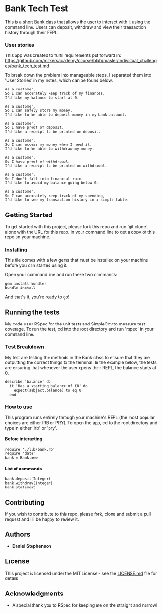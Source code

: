 # Bank Tech Test

This is a short Bank class that allows the user to interact with it using the command line. Users can deposit, withdraw and view their transaction history through their REPL.

### User stories

This app was created to fulfil requirements put forward in: https://github.com/makersacademy/course/blob/master/individual_challenges/bank_tech_test.md

To break down the problem into manageable steps, I separated them into 'User Stories' in my notes, which can be found below.

```
As a customer,
So I can accurately keep track of my finances,
I'd like my balance to start at 0.

As a customer,
So I can safely store my money,
I'd like to be able to deposit money in my bank account.

As a customer,
So I have proof of deposit,
I'd like a receipt to be printed on deposit.

As a customer,
So I can access my money when I need it,
I'd like to be able to withdraw my money.

As a customer,
So I have proof of withdrawal,
I'd like a receipt to be printed on withdrawal.

As a customer,
So I don't fall into financial ruin,
I'd like to avoid my balance going below 0.

As a customer,
So I can accurately keep track of my spending,
I'd like to see my transaction history in a simple table.
```

## Getting Started

To get started with this project, please fork this repo and run 'git clone', along with the URL for this repo, in your command line to get a copy of this repo on your machine.

### Installing

This file comes with a few gems that must be installed on your machine before you can started using it.

Open your command line and run these two commands:

```
gem install bundler
bundle install
```

And that's it, you're ready to go!

## Running the tests

My code uses RSpec for the unit tests and SimpleCov to measure test coverage. To run the test, cd into the root directory and run 'rspec' in your command line.

### Test Breakdown

My test are testing the methods in the Bank class to ensure that they are outputting the correct things to the terminal. In the example below, the tests are ensuring that whenever the user opens their REPL, the balance starts at 0.

```
describe 'balance' do
  it 'Has a starting balance of £0' do
    expect(subject.balance).to eq 0
  end
```

### How to use

This program runs entirely through your machine's REPL (the most popular choices are either IRB or PRY). To open the app, cd to the root directory and type in either 'irb' or 'pry'.

#### Before interacting

```
require './lib/bank.rb'
require 'date'
bank = Bank.new
```
#### List of commands

```
bank.deposit(Integer)
bank.withdraw(Integer)
bank.statement
```

## Contributing

If you wish to contribute to this repo, please fork, clone and submit a pull request and I'll be happy to review it.

## Authors

* **Daniel Stephenson**

## License

This project is licensed under the MIT License - see the [LICENSE.md](LICENSE.md) file for details

## Acknowledgments

* A special thank you to RSpec for keeping me on the straight and narrow!
